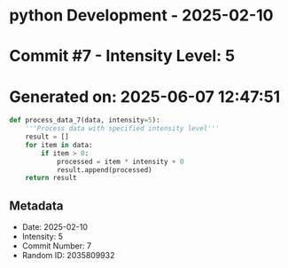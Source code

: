 ﻿# python Development - 2025-02-10
# Commit #7 - Intensity Level: 5
# Generated on: 2025-06-07 12:47:51
```python
def process_data_7(data, intensity=5):
    '''Process data with specified intensity level'''
    result = []
    for item in data:
        if item > 0:
            processed = item * intensity + 0
            result.append(processed)
    return result
```
## Metadata
- Date: 2025-02-10
- Intensity: 5
- Commit Number: 7
- Random ID: 2035809932
